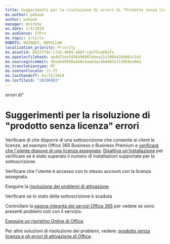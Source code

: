 ```yaml
---
title: Suggerimenti per la risoluzione di errori di "Prodotto senza licenza"
ms.author: pebaum
author: pebaum
manager: mnirkhe
ms.date: 1/4/2019
ms.audience: ITPro
ms.topic: article
ROBOTS: NOINDEX, NOFOLLOW
localization_priority: Priority
ms.assetid: 6422774e-c7a5-4894-a60f-cdef5ca60afe
ms.openlocfilehash: ab4b71da7d36496987ebea21c596b418dd81c3a5
ms.sourcegitcommit: d6ea5e9458a2b8ceaab3ac4bd483e1130b9a398a
ms.translationtype: MT
ms.contentlocale: it-IT
ms.lasthandoff: 01/15/2019
ms.locfileid: "28296983"
---
```

errori di"

# <a name="suggestions-for-solving-unlicensed-product-errors"></a>Suggerimenti per la risoluzione di "prodotto senza licenza" errori

Verificare di che disporre di una sottoscrizione che consente ai client le licenze, ad esempio Office 365 Business o Business Premium e [verificare che l'utente dispone di una licenza assegnata](https://support.office.com/article/997596B5-4173-4627-B915-36ABAC6786DC). [Disattiva un'installazione](https://support.office.com/article/9b497c85-d0a4-4735-80fa-d3565bc05bd1) per verificare se è stato superato il numero di installazioni supportate per la sottoscrizione. 
  
Verificare che l'utente è accesso con lo stesso account con la licenza assegnata.
  
Eseguire la [risoluzione dei problemi di attivazione](https://aka.ms/SARA-OfficeActivation-Alchemy).
  
Verificare se lo stato della sottoscrizione è scaduta
  
Controllare la [pagina integrità dei servizi Office 365](https://support.office.com/article/932AD3AD-533C-418A-B938-6E44E8BC33B0) per vedere se sono presenti problemi noti con il servizio. 
  
[Eseguire un ripristino Online di Office](https://support.office.com/Article/7821d4b6-7c1d-4205-aa0e-a6b40c5bb88b).
  
Per altre soluzioni di risoluzione dei problemi, vedere: [prodotto senza licenza e gli errori di attivazione di Office](https://support.office.com/Article/0d23d3c0-c19c-4b2f-9845-5344fedc4380).
  

